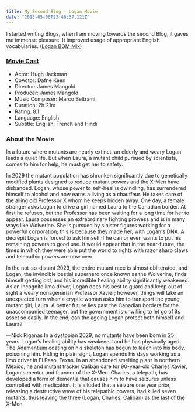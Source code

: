 ```yaml
---
title: My Second Blog - Logan Movie
date: "2015-05-06T23:46:37.121Z"
---
```


I started writing Blogs, when I am moving towards the second Blog, it gaves me immense pleasure. It improved usage of appropriate English vocabularies.
([Logan BGM Mix](https://twitter.com/kvas1407/status/1160029201128288256))


### [Movie Cast](https://m.imdb.com/title/tt3315342/fullcredits/cast)

- Actor: Hugh Jackman
- CoActor: Dafne Keen
- Director: James Mangold
- Producer: James Mangold
- Music Composer: Marco Beltrami
- Duration: 2h 21m
- Rating: 8.1
- Language: English
- Subtitle: English, French and Hindi

### About the Movie

In a future where mutants are nearly extinct, an elderly and weary Logan leads a quiet life. But when Laura, a mutant child pursued by scientists, comes to him for help, he must get her to safety.

In 2029 the mutant population has shrunken significantly due to genetically modified plants designed to reduce mutant powers and the X-Men have disbanded. Logan, whose power to self-heal is dwindling, has surrendered himself to alcohol and now earns a living as a chauffeur. He takes care of the ailing old Professor X whom he keeps hidden away. One day, a female stranger asks Logan to drive a girl named Laura to the Canadian border. At first he refuses, but the Professor has been waiting for a long time for her to appear. Laura possesses an extraordinary fighting prowess and is in many ways like Wolverine. She is pursued by sinister figures working for a powerful corporation; this is because they made her, with Logan's DNA. A decrepit Logan is forced to ask himself if he can or even wants to put his remaining powers to good use. It would appear that in the near-future, the times in which they were able put the world to rights with razor sharp claws and telepathic powers are now over.

In the not-so-distant 2029, the entire mutant race is almost obliterated, and Logan, the invincible bestial superhero once known as the Wolverine, finds himself getting old, and his incredible healing ability significantly weakened. As an incognito limo driver, Logan does his best to guard and keep out of sight a weary nonagenarian Professor Xavier; however, things will take an unexpected turn when a cryptic woman asks him to transport the young mutant girl, Laura. A better future lies past the Canadian borders for the unaccompanied teenager, but the government is unwilling to let go of its asset so easily. In the end, can the ageing Logan protect both himself and Laura?

—Nick Riganas
In a dystopian 2029, no mutants have been born in 25 years. Logan's healing ability has weakened and he has physically aged. The Adamantium coating on his skeleton has begun to leach into his body, poisoning him. Hiding in plain sight, Logan spends his days working as a limo driver in El Paso, Texas. In an abandoned smelting plant in northern Mexico, he and mutant tracker Caliban care for 90-year-old Charles Xavier, Logan's mentor and founder of the X-Men. Charles, a telepath, has developed a form of dementia that causes him to have seizures unless controlled with medication. It is alluded that a seizure one year prior, releasing a destructive wave of his telepathic powers, had killed seven mutants, thus leaving the three (Logan, Charles, Caliban) as the last of the X-Men.
